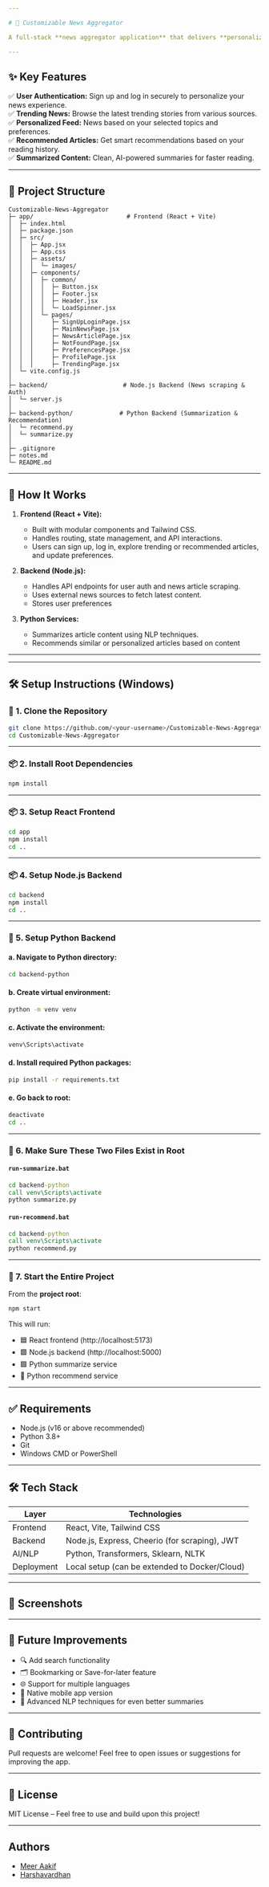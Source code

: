 ```yaml
---

# 📰 Customizable News Aggregator

A full-stack **news aggregator application** that delivers **personalized**, **summarized**, and **recommended** news content to users in a clean and responsive interface. Built with **React (Vite)** for the frontend, **Node.js/Express** for the backend API (handling scraping and authentication), and **Python** for intelligent news **summarization and recommendation** logic.

---
```


## ✨ Key Features

✅ **User Authentication:** Sign up and log in securely to personalize your news experience.  
✅ **Trending News:** Browse the latest trending stories from various sources.  
✅ **Personalized Feed:** News based on your selected topics and preferences.  
✅ **Recommended Articles:** Get smart recommendations based on your reading history.  
✅ **Summarized Content:** Clean, AI-powered summaries for faster reading.  

---

## 📁 Project Structure

```
Customizable-News-Aggregator
├─ app/                          # Frontend (React + Vite)
│  ├─ index.html
│  ├─ package.json
│  ├─ src/
│  │  ├─ App.jsx
│  │  ├─ App.css
│  │  ├─ assets/
│  │  │  └─ images/
│  │  ├─ components/
│  │  │  ├─ common/
│  │  │  │  ├─ Button.jsx
│  │  │  │  ├─ Footer.jsx
│  │  │  │  ├─ Header.jsx
│  │  │  │  └─ LoadSpinner.jsx
│  │  │  └─ pages/
│  │  │     ├─ SignUpLoginPage.jsx
│  │  │     ├─ MainNewsPage.jsx
│  │  │     ├─ NewsArticlePage.jsx
│  │  │     ├─ NotFoundPage.jsx
│  │  │     ├─ PreferencesPage.jsx
│  │  │     ├─ ProfilePage.jsx
│  │  │     ├─ TrendingPage.jsx
│  └─ vite.config.js
│
├─ backend/                     # Node.js Backend (News scraping & Auth)
│  └─ server.js
│
├─ backend-python/             # Python Backend (Summarization & Recommendation)
│  └─ recommend.py
│  └─ summarize.py
│
├─ .gitignore
├─ notes.md
└─ README.md
```

---

## 🧠 How It Works

1. **Frontend (React + Vite):**
   - Built with modular components and Tailwind CSS.
   - Handles routing, state management, and API interactions.
   - Users can sign up, log in, explore trending or recommended articles, and update preferences.

2. **Backend (Node.js):**
   - Handles API endpoints for user auth and news article scraping.
   - Uses external news sources to fetch latest content.
   - Stores user preferences

3. **Python Services:**
   - Summarizes article content using NLP techniques.
   - Recommends similar or personalized articles based on content

---


---

## 🛠️ Setup Instructions (Windows)

### 🔁 1. Clone the Repository

```bash
git clone https://github.com/<your-username>/Customizable-News-Aggregator.git
cd Customizable-News-Aggregator
```

---

### 📦 2. Install Root Dependencies

```bash
npm install
```

---

### 📦 3. Setup React Frontend

```bash
cd app
npm install
cd ..
```

---

### 📦 4. Setup Node.js Backend

```bash
cd backend
npm install
cd ..
```

---

### 🐍 5. Setup Python Backend

#### a. Navigate to Python directory:

```bash
cd backend-python
```

#### b. Create virtual environment:

```bash
python -m venv venv
```

#### c. Activate the environment:

```bash
venv\Scripts\activate
```

#### d. Install required Python packages:

```bash
pip install -r requirements.txt
```

#### e. Go back to root:

```bash
deactivate
cd ..
```

---

### 📄 6. Make Sure These Two Files Exist in Root

#### `run-summarize.bat`
```bat
cd backend-python
call venv\Scripts\activate
python summarize.py
```

#### `run-recommend.bat`
```bat
cd backend-python
call venv\Scripts\activate
python recommend.py
```

---

### 🚀 7. Start the Entire Project

From the **project root**:

```bash
npm start
```

This will run:
- 🟦 React frontend (http://localhost:5173)
- 🟩 Node.js backend (http://localhost:5000)
- 🟪 Python summarize service
- 🔵 Python recommend service

---

## ✅ Requirements

- Node.js (v16 or above recommended)
- Python 3.8+
- Git
- Windows CMD or PowerShell

---

## 🛠 Tech Stack

| Layer       | Technologies                                     |
|-------------|--------------------------------------------------|
| Frontend    | React, Vite, Tailwind CSS                        |
| Backend     | Node.js, Express, Cheerio (for scraping), JWT    |
| AI/NLP      | Python, Transformers, Sklearn, NLTK              |
| Deployment  | Local setup (can be extended to Docker/Cloud)    |

---

## 📸 Screenshots


---

## 📌 Future Improvements

- 🔍 Add search functionality  
- 🗂 Bookmarking or Save-for-later feature  
- 🌐 Support for multiple languages  
- 📱 Native mobile app version  
- 🧠 Advanced NLP techniques for even better summaries  

---

## 🤝 Contributing

Pull requests are welcome! Feel free to open issues or suggestions for improving the app.

---

## 📄 License

MIT License – Feel free to use and build upon this project!

---
## Authors
- [Meer Aakif](https://github.com/meer-aakif-33)
- [Harshavardhan](https://github.com/Arcane-WD)


